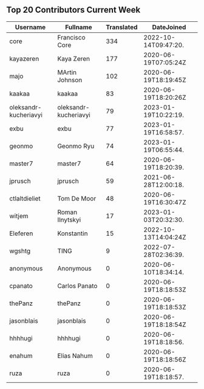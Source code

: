 ## Top 20 Contributors Current Week ##
|Username|Fullname|Translated|DateJoined|
|--------|--------|----------|----------|
|core|Francisco Core|334|2022-10-14T09:47:20.|
|kayazeren|Kaya Zeren|177|2020-06-19T07:05:24Z|
|majo|MArtin Johnson|102|2020-06-19T18:19:45Z|
|kaakaa|kaakaa|83|2020-06-19T18:20:26Z|
|oleksandr-kucheriavyi|oleksandr-kucheriavyi|79|2023-01-19T10:22:19.|
|exbu|exbu|77|2023-01-19T16:58:57.|
|geonmo|Geonmo Ryu|74|2023-01-19T06:55:44.|
|master7|master7|64|2020-06-19T18:20:39.|
|jprusch|jprusch|59|2021-06-28T12:00:18.|
|ctlaltdieliet|Tom De Moor|48|2020-06-19T16:30:47Z|
|witjem|Roman Ilnytskyi|17|2023-01-03T20:32:30.|
|Eleferen|Konstantin|15|2022-10-13T14:04:24Z|
|wgshtg|TING|9|2022-07-28T02:36:39.|
|anonymous|Anonymous|0|2020-06-10T18:34:14.|
|cpanato|Carlos Panato|0|2020-06-19T18:18:53Z|
|thePanz|thePanz|0|2020-06-19T18:18:53Z|
|jasonblais|jasonblais|0|2020-06-19T18:18:54Z|
|hhhhugi|hhhhugi|0|2020-06-19T18:18:56.|
|enahum|Elias  Nahum|0|2020-06-19T18:18:56Z|
|ruza|ruza|0|2020-06-19T18:18:57.|
